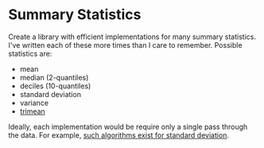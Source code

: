 # Summary Statistics

Create a library with efficient implementations for many summary statistics.  I've written each of these more times than I care to remember.  Possible statistics are:

  * mean
  * median (2-quantiles)
  * deciles (10-quantiles)
  * standard deviation
  * variance
  * [trimean](http://en.wikipedia.org/wiki/Trimean)
  
Ideally, each implementation would be require only a single pass through the data.  For example, [such algorithms exist for standard deviation](http://en.wikipedia.org/wiki/Standard_deviation#Rapid_calculation_methods).
